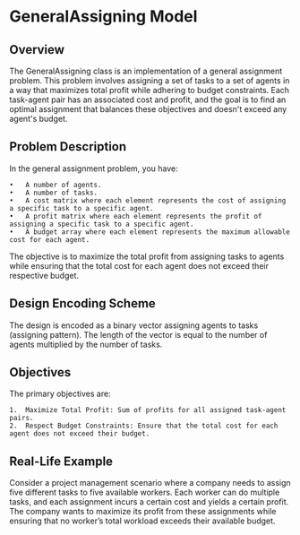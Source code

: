 # GeneralAssigning Model


## Overview

The GeneralAssigning class is an implementation of a general assignment problem. 
This problem involves assigning a set of tasks to a set of agents in a way that maximizes total profit while adhering to budget constraints. Each task-agent pair has an associated cost and profit, and the goal is to find an optimal assignment that balances these objectives and doesn't exceed any agent's budget.


## Problem Description

In the general assignment problem, you have:

	•	A number of agents.
	•	A number of tasks.
	•	A cost matrix where each element represents the cost of assigning a specific task to a specific agent.
	•	A profit matrix where each element represents the profit of assigning a specific task to a specific agent.
	•	A budget array where each element represents the maximum allowable cost for each agent.

The objective is to maximize the total profit from assigning tasks to agents while ensuring that the total cost for each agent does not exceed their respective budget.


## Design Encoding Scheme

The design is encoded as a binary vector assigning agents to tasks (assigning pattern). The length of the vector is equal to the number of agents multiplied by the number of tasks. 


## Objectives

The primary objectives are:

	1.	Maximize Total Profit: Sum of profits for all assigned task-agent pairs.
	2.	Respect Budget Constraints: Ensure that the total cost for each agent does not exceed their budget.


## Real-Life Example

Consider a project management scenario where a company needs to assign five different tasks to five available workers. Each worker can do multiple tasks, and each assignment incurs a certain cost and yields a certain profit. The company wants to maximize its profit from these assignments while ensuring that no worker’s total workload exceeds their available budget.

